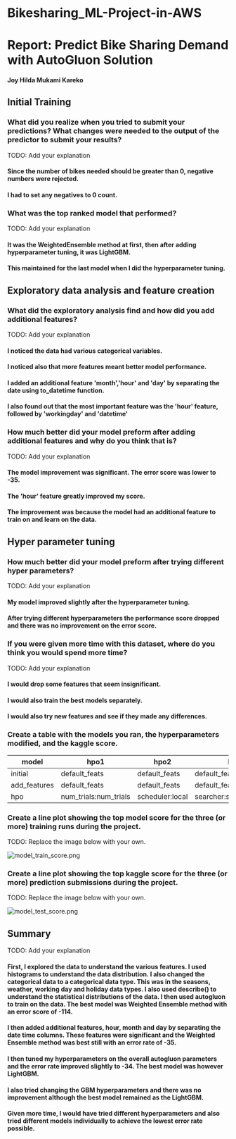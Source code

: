 # Bikesharing_ML-Project-in-AWS
# Report: Predict Bike Sharing Demand with AutoGluon Solution
#### Joy Hilda Mukami Kareko

## Initial Training
### What did you realize when you tried to submit your predictions? What changes were needed to the output of the predictor to submit your results?
TODO: Add your explanation

#### Since the number of bikes needed should be greater than 0, negative numbers were rejected.
#### I had to set any negatives to 0 count. 
### What was the top ranked model that performed?
TODO: Add your explanation
#### It was the WeightedEnsemble method at first, then after adding hyperparameter tuning, it was LightGBM.
#### This maintained for the last model when I did the hyperparameter tuning.

## Exploratory data analysis and feature creation
### What did the exploratory analysis find and how did you add additional features?
TODO: Add your explanation
#### I noticed the data had various categorical variables.
#### I noticed also that more features meant better model performance.
#### I added an additional feature 'month','hour' and 'day' by separating the date using to_datetime function.
#### I also found out that the most important feature was the 'hour' feature, followed by 'workingday' and 'datetime'


### How much better did your model preform after adding additional features and why do you think that is?
TODO: Add your explanation

#### The model improvement was significant. The error score was lower to -35.
#### The 'hour' feature greatly improved my score.
#### The improvement was because the model had an additional feature to train on and learn on the data.

## Hyper parameter tuning
### How much better did your model preform after trying different hyper parameters?
TODO: Add your explanation

#### My model improved slightly after the hyperparameter tuning.
#### After trying different hyperparameters the performance score dropped and there was no improvement on the error score.
### If you were given more time with this dataset, where do you think you would spend more time?
TODO: Add your explanation
#### I would drop some features that seem insignificant.
#### I would also train the best models separately.
#### I would also try new features and see if they made any differences.

### Create a table with the models you ran, the hyperparameters modified, and the kaggle score.
|model|hpo1|hpo2|hpo3|score|
|--|--|--|--|--|
|initial|default_feats	|default_feats	|default_feats	|1.39|
|add_features|default_feats	|default_feats	|default_feats	|0.47|
|hpo|num_trials:num_trials|scheduler:local|searcher:search_strategy|0.54|

### Create a line plot showing the top model score for the three (or more) training runs during the project.

TODO: Replace the image below with your own.

![model_train_score.png](nd009t-c1-intro-to-ml-project-starter/model_train_score.png)

### Create a line plot showing the top kaggle score for the three (or more) prediction submissions during the project.

TODO: Replace the image below with your own.

![model_test_score.png](nd009t-c1-intro-to-ml-project-starter/model_test_score.png)

## Summary
TODO: Add your explanation
#### First, I explored the data to understand the various features. I used histograms to understand the data distribution. I also changed the categorical data to a categorical data type. This was in the seasons, weather, working day and holiday data types. I also used describe() to understand the statistical distributions of the data. I then used autogluon to train on the data. The best model was Weighted Ensemble method with an error score of -114.
#### I then added additional features, hour, month and day by separating the date time columns. These features were significant and the Weighted Ensemble method was best still with an error rate of -35.
#### I then tuned my hyperparameters on the overall autogluon parameters and the error rate improved slightly to -34. The best model was however LightGBM.
#### I also tried changing the GBM hyperparameters and there was no improvement although the best model remained as the LightGBM.
#### Given more time, I would have tried different hyperparameters and also tried different models individually to achieve the lowest error rate possible.
